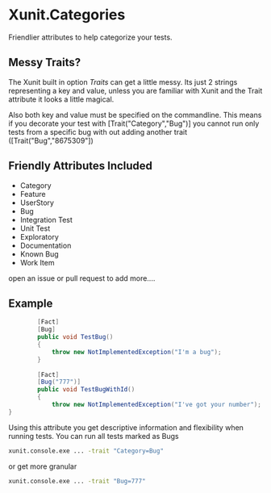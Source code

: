 # Xunit.Categories
Friendlier attributes to help categorize your tests. 

## Messy Traits?
The Xunit built in option *Traits* can get a little messy. Its just 2 strings representing a key and value, unless you are familiar with Xunit and the Trait attribute it looks a little magical.

Also both key and value must be specified on the commandline. This means if you decorate your test with 
[Trait("Category","Bug")] you cannot run only tests from a specific bug  with out adding another trait ([Trait("Bug","8675309"])

## Friendly Attributes Included
- Category 
- Feature
- UserStory
- Bug
- Integration Test
- Unit Test
- Exploratory
- Documentation
- Known Bug
- Work Item

open an issue or pull request to add more....


## Example

``` cs
        [Fact]
        [Bug]
        public void TestBug()
        {
            throw new NotImplementedException("I'm a bug");
        }
        
        [Fact]
        [Bug("777")]
        public void TestBugWithId()
        {
            throw new NotImplementedException("I've got your number");
}

```

Using this attribute you get descriptive information and flexibility when running tests. 
You can run all tests marked as Bugs

``` bat
xunit.console.exe ... -trait "Category=Bug"
```

or get more granular
``` bat
xunit.console.exe ... -trait "Bug=777"
```
